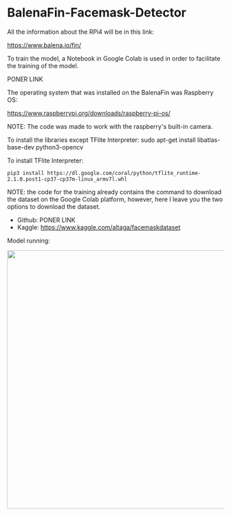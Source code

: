 # BalenaFin-Facemask-Detector

All the information about the RPi4 will be in this link:

https://www.balena.io/fin/

To train the model, a Notebook in Google Colab is used in order to facilitate the training of the model.

PONER LINK

The operating system that was installed on the BalenaFin was Raspberry OS:

https://www.raspberrypi.org/downloads/raspberry-pi-os/

NOTE: The code was made to work with the raspberry's built-in camera.

To install the libraries except TFlite Interpreter:
    sudo apt-get install libatlas-base-dev python3-opencv

To install TFlite Interpreter:

    pip3 install https://dl.google.com/coral/python/tflite_runtime-2.1.0.post1-cp37-cp37m-linux_armv7l.whl

NOTE: the code for the training already contains the command to download the dataset on the Google Colab platform, however, here I leave you the two options to download the dataset.

- Github: PONER LINK
- Kaggle: https://www.kaggle.com/altaga/facemaskdataset

Model running:

<kbd>
<img src="https://i.ibb.co/6J7kty6/RPi-Opt-Model-2.jpg" width="600" />
</kbd>
